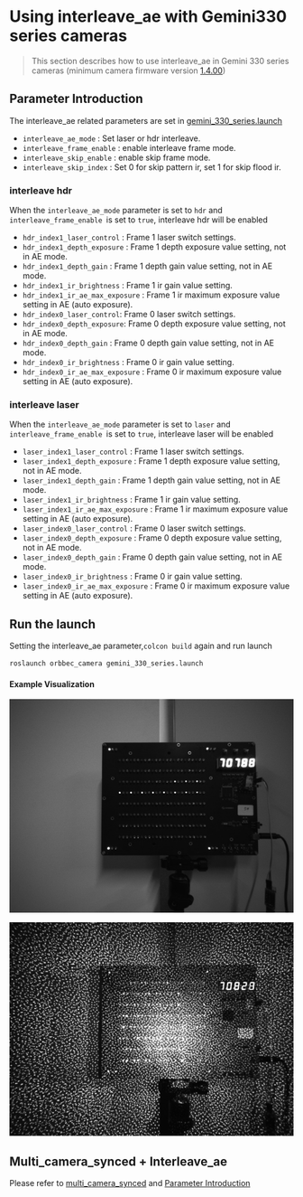 # Using interleave_ae with Gemini330 series cameras

> This section describes how to use interleave_ae in Gemini 330 series cameras (minimum camera firmware version [1.4.00](https://www.orbbec.com/docs/g330-firmware-release/))

## Parameter Introduction

The interleave_ae related parameters are set in [gemini_330_series.launch](../../launch/gemini_330_series.launch)

* `interleave_ae_mode` : Set laser or hdr interleave.
* `interleave_frame_enable` : enable interleave frame mode.
* `interleave_skip_enable` : enable skip frame mode.
* `interleave_skip_index` : Set 0 for skip pattern ir, set 1 for skip flood ir.

### interleave hdr

When the `interleave_ae_mode` parameter is set to `hdr` and `interleave_frame_enable `is set to `true`, interleave hdr will be enabled

* `hdr_index1_laser_control` : Frame 1 laser switch settings.
* `hdr_index1_depth_exposure` : Frame 1 depth exposure value setting, not in AE mode.
* `hdr_index1_depth_gain` : Frame 1 depth gain value setting, not in AE mode.
* `hdr_index1_ir_brightness` : Frame 1 ir gain value setting.
* `hdr_index1_ir_ae_max_exposure` : Frame 1 ir maximum exposure value setting in AE (auto exposure).
* `hdr_index0_laser_control`: Frame 0 laser switch settings.
* `hdr_index0_depth_exposure`: Frame 0 depth exposure value setting, not in AE mode.
* `hdr_index0_depth_gain` : Frame 0 depth gain value setting, not in AE mode.
* `hdr_index0_ir_brightness` : Frame 0 ir gain value setting.
* `hdr_index0_ir_ae_max_exposure` : Frame 0 ir maximum exposure value setting in AE (auto exposure).

### interleave laser

When the `interleave_ae_mode` parameter is set to `laser` and `interleave_frame_enable `is set to `true`, interleave laser will be enabled

* `laser_index1_laser_control` : Frame 1 laser switch settings.
* `laser_index1_depth_exposure` : Frame 1 depth exposure value setting, not in AE mode.
* `laser_index1_depth_gain` : Frame 1 depth gain value setting, not in AE mode.
* `laser_index1_ir_brightness` : Frame 1 ir gain value setting.
* `laser_index1_ir_ae_max_exposure` : Frame 1 ir maximum exposure value setting in AE (auto exposure).
* `laser_index0_laser_control` : Frame 0 laser switch settings.
* `laser_index0_depth_exposure` : Frame 0 depth exposure value setting, not in AE mode.
* `laser_index0_depth_gain` : Frame 0 depth gain value setting, not in AE mode.
* `laser_index0_ir_brightness` : Frame 0 ir gain value setting.
* `laser_index0_ir_ae_max_exposure` : Frame 0 ir maximum exposure value setting in AE (auto exposure).

## Run the launch

Setting the interleave_ae parameter,`colcon build` again and run launch

```bash
roslaunch orbbec_camera gemini_330_series.launch
```

#### Example Visualization

![Depth Point Cloud Visualization](image/interleave_ae0.jpeg)

![Depth Point Cloud Visualization](image/interleave_ae1.jpeg)

## Multi_camera_synced + Interleave_ae

Please refer to [multi_camera_synced](../multi_camera_synced/) and [Parameter Introduction](#parameter-introduction)
